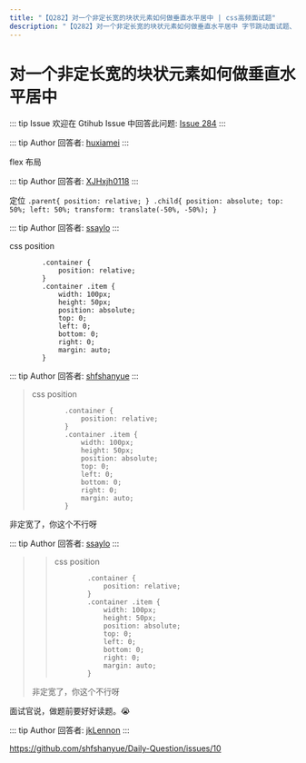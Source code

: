```yaml
---
title: "【Q282】对一个非定长宽的块状元素如何做垂直水平居中 | css高频面试题"
description: "【Q282】对一个非定长宽的块状元素如何做垂直水平居中 字节跳动面试题、阿里腾讯面试题、美团小米面试题。"
---
```


# 对一个非定长宽的块状元素如何做垂直水平居中

::: tip Issue
欢迎在 Gtihub Issue 中回答此问题: [Issue 284](https://github.com/shfshanyue/Daily-Question/issues/284)
:::

::: tip Author
回答者: [huxiamei](https://github.com/huxiamei)
:::

flex 布局

::: tip Author
回答者: [XJHxjh0118](https://github.com/XJHxjh0118)
:::

定位
`.parent{ position: relative; } .child{ position: absolute; top: 50%; left: 50%; transform: translate(-50%, -50%); }`

::: tip Author
回答者: [ssaylo](https://github.com/ssaylo)
:::

css position

```
        .container {
            position: relative;
        }
        .container .item {
            width: 100px;
            height: 50px;
            position: absolute;
            top: 0;
            left: 0;
            bottom: 0;
            right: 0;
            margin: auto;
        }
```

::: tip Author
回答者: [shfshanyue](https://github.com/shfshanyue)
:::

> css position
>
> ```
>         .container {
>             position: relative;
>         }
>         .container .item {
>             width: 100px;
>             height: 50px;
>             position: absolute;
>             top: 0;
>             left: 0;
>             bottom: 0;
>             right: 0;
>             margin: auto;
>         }
> ```

非定宽了，你这个不行呀

::: tip Author
回答者: [ssaylo](https://github.com/ssaylo)
:::

> > css position
> >
> > ```
> >         .container {
> >             position: relative;
> >         }
> >         .container .item {
> >             width: 100px;
> >             height: 50px;
> >             position: absolute;
> >             top: 0;
> >             left: 0;
> >             bottom: 0;
> >             right: 0;
> >             margin: auto;
> >         }
> > ```
>
> 非定宽了，你这个不行呀

面试官说，做题前要好好读题。😭

::: tip Author
回答者: [jkLennon](https://github.com/jkLennon)
:::

https://github.com/shfshanyue/Daily-Question/issues/10
